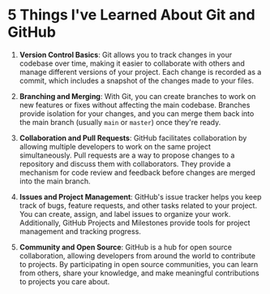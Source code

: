 # 5 Things I've Learned About Git and GitHub

1. **Version Control Basics**: Git allows you to track changes in your codebase over time, making it easier to collaborate with others and manage different versions of your project. Each change is recorded as a commit, which includes a snapshot of the changes made to your files.

2. **Branching and Merging**: With Git, you can create branches to work on new features or fixes without affecting the main codebase. Branches provide isolation for your changes, and you can merge them back into the main branch (usually `main` or `master`) once they're ready.

3. **Collaboration and Pull Requests**: GitHub facilitates collaboration by allowing multiple developers to work on the same project simultaneously. Pull requests are a way to propose changes to a repository and discuss them with collaborators. They provide a mechanism for code review and feedback before changes are merged into the main branch.

4. **Issues and Project Management**: GitHub's issue tracker helps you keep track of bugs, feature requests, and other tasks related to your project. You can create, assign, and label issues to organize your work. Additionally, GitHub Projects and Milestones provide tools for project management and tracking progress.

5. **Community and Open Source**: GitHub is a hub for open source collaboration, allowing developers from around the world to contribute to projects. By participating in open source communities, you can learn from others, share your knowledge, and make meaningful contributions to projects you care about.

